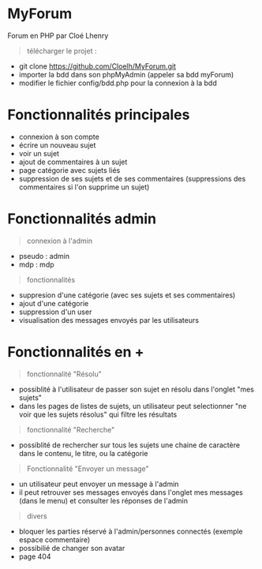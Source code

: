 # MyForum

Forum en PHP par Cloé Lhenry 

> télécharger le projet :
- git clone https://github.com/Cloelh/MyForum.git
- importer la bdd dans son phpMyAdmin (appeler sa bdd myForum)
- modifier le fichier config/bdd.php pour la connexion à la bdd 

# Fonctionnalités principales 
- connexion à son compte 
- écrire un nouveau sujet
- voir un sujet 
- ajout de commentaires à un sujet 
- page catégorie avec sujets liés 
- suppression de ses sujets et de ses commentaires (suppressions des commentaires si l'on supprime un sujet) 

# Fonctionnalités admin 
> connexion à l'admin 
- pseudo : admin
- mdp : mdp 

> fonctionnalités 
- suppresion d'une catégorie (avec ses sujets et ses commentaires) 
- ajout d'une catégorie 
- suppression d'un user
- visualisation des messages envoyés par les utilisateurs 

# Fonctionnalités en + 
> fonctionnalité "Résolu" 
- possiblité à l'utilisateur de passer son sujet en résolu dans l'onglet "mes sujets" 
- dans les pages de listes de sujets, un utilisateur peut selectionner "ne voir que les sujets résolus" qui filtre les résultats 

> fonctionnalité "Recherche" 
- possiblité de rechercher sur tous les sujets une chaine de caractère dans le contenu, le titre, ou la catégorie 

> Fonctionnalité "Envoyer un message" 
- un utilisateur peut envoyer un message à l'admin
- il peut retrouver ses messages envoyés dans l'onglet mes messages (dans le menu) et consulter les réponses de l'admin

> divers
- bloquer les parties réservé à l'admin/personnes connectés (exemple espace commentaire) 
- possibilié de changer son avatar
- page 404
